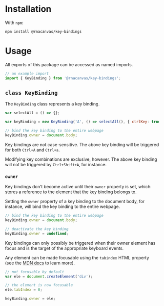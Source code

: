 # Installation

With `npm`:

```
npm install @rnacanvas/key-bindings
```

# Usage

All exports of this package can be accessed as named imports.

```javascript
// an example import
import { KeyBinding } from '@rnacanvas/key-bindings';
```

## `class KeyBinding`

The `KeyBinding` class represents a key binding.

```javascript
var selectAll = () => {};

var keyBinding = new KeyBinding('A', () => selectAll(), { ctrlKey: true });

// bind the key binding to the entire webpage
keyBinding.owner = document.body;
```

Key bindings are not case-sensitive.
The above key binding will be triggered for both `Ctrl+A` and `Ctrl+a`.

Modifying key combinations are exclusive, however.
The above key binding will not be triggered by `Ctrl+Shift+A`, for instance.

### `owner`

Key bindings don't become active until their `owner` property is set,
which stores a reference to the element that the key binding belongs to.

Setting the `owner` property of a key binding to the document body, for instance,
will bind the key binding to the entire webpage.

```javascript
// bind the key binding to the entire webpage
keyBinding.owner = document.body;

// deactivate the key binding
keyBinding.owner = undefined;
```

Key bindings can only possibly be triggered when their owner element has focus
and is the target of the appropriate keyboard events.

Any element can be made focusable using the `tabindex` HTML property
(see the [MDN docs](https://developer.mozilla.org/en-US/docs/Web/HTML/Global_attributes/tabindex) to learn more).

```javascript
// not focusable by default
var ele = document.createElement('div');

// the element is now focusable
ele.tabIndex = 0;

keyBinding.owner = ele;
```
